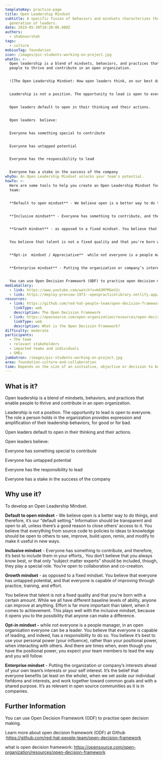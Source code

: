 ```yaml
---
templateKey: practice-page
title: Open Leadership Mindset
subtitle: A specific fusion of behaviors and mindsets characterizes the next
  generation of leaders.
date: 2019-05-30T18:20:06.600Z
authors:
  - shabnoorshah
tags:
  - culture
mobiusTag: foundation
icon: /images/pic-students-working-on-project.jpg
whatIs: >-
  Open leadership is a blend of mindsets, behaviors, and practices that enable
  people to thrive and contribute in an open organization.


  ![The Open Leadership Mindset: How open leaders think, on our best days; Inclusive, Opt-in, Growtg, Enterprise. Default to Open. Open is a better wat\y.](/images/updated-open-leadership-mindset-4-.png "The Open Leadership Mindset ")


  Leadership is not a position. The opportunity to lead is open to everyone. The role a person holds in the organization provides expression and amplification of their leadership behaviors, for good or for bad.


  Open leaders default to open in their thinking and their actions.


  Open leaders  believe:


  Everyone has something special to contribute


  Everyone has untapped potential


  Everyone has the responsibility to lead


  Everyone has a stake in the success of the company
whyDo: An Open Leadership Mindset unlocks your team's potential.
howTo: >-
  Here are some tools to help you create an Open Leadership Mindset for your
  team:


  **Default to open mindset** - We believe open is a better way to do things, and therefore, it’s our “default setting.” Information should be transparent and open to all, unless there’s a good reason to close others’ access to it. You believe that everything from source code to policies to ideas to knowledge should be open to others to see, improve, build upon, remix, and modify to make it useful in new ways.


  **Inclusive mindset** - Everyone has something to contribute, and therefore, it’s best to include them in your efforts,. You don’t believe that you always know best, or that only “subject matter experts” should be included, though, they play a special role. You’re open to collaboration and co-creation.


  **Growth mindset** - as opposed to a fixed mindset. You believe that everyone has untapped potential, and that everyone is capable of improving through practice, training, and effort.


  You believe that talent is not a fixed quality and that you're born with a certain amount.  While we all have different baseline levels of ability, anyone can improve at anything. Effort is far more important than talent, when it comes to achievement. This plays well with the inclusive mindset, because it opens you to the possibility that anyone can make a difference.


  **Opt-in  mindset / Appreciative**  while not everyone is a people manager, in an open organisation everyone can be a leader. You believe that everyone is capable of leading, and indeed, has a responsibility to do so. You believe it’s best to use your personal power (your influence), rather than your positional power, when interacting with others. And there are times when, even though you have the positional power, you expect your team members to lead the way and you will follow.


  **Enterprise mindset** - Putting the organization or company’s interests ahead of your own team’s interests or your self interest. It’s the belief that everyone benefits (at least on the whole), when we set aside our individual fiefdoms and interests, and work together toward common goals and with a shared purpose. It’s as relevant in open source communities as it is in companies.


  You can use Open Decision Framework (ODF) to practise open decision making. Check out the links section for more.
mediaGallery:
  - link: https://www.youtube.com/watch?v=H43MfMGeV2c
  - link: https://deploy-preview-1973--openpracticelibrary.netlify.app/images/updated-open-leadership-mindset-4-.png
resources:
  - link: https://github.com/red-hat-people-team/open-decision-framework
    linkType: web
    description: The Open Decision Framework
  - link: https://opensource.com/open-organization/resources/open-decision-framework
    linkType: web
    description: What is the Open Decision Framework?
difficulty: moderate
participants:
  - The team
  - relevant stakeholders
  - impacted teams and individuals
  - SMEs
jumbotron: /images/pic-students-working-on-project.jpg
area: foundation-culture-and-collaboration
time: Depends on the size of an initiative, objective or decision to be taken.
---
```

## What is it?

Open leadership is a blend of mindsets, behaviors, and practices that enable people to thrive and contribute in an open organization.

Leadership is not a position. The opportunity to lead is open to everyone. The role a person holds in the organization provides expression and amplification of their leadership behaviors, for good or for bad.

Open leaders default to open in their thinking and their actions.

Open leaders believe:

Everyone has something special to contribute

Everyone has untapped potential

Everyone has the responsibility to lead

Everyone has a stake in the success of the company

## Why use it?

To develop an Open Leadership Mindset.

**Default to open mindset** - We believe open is a better way to do things, and therefore, it’s our “default setting.” Information should be transparent and open to all, unless there’s a good reason to close others’ access to it. You believe that everything from source code to policies to ideas to knowledge should be open to others to see, improve, build upon, remix, and modify to make it useful in new ways.

**Inclusive mindset** - Everyone has something to contribute, and therefore, it’s best to include them in your efforts,. You don’t believe that you always know best, or that only “subject matter experts” should be included, though, they play a special role. You’re open to collaboration and co-creation.

**Growth mindset** - as opposed to a fixed mindset. You believe that everyone has untapped potential, and that everyone is capable of improving through practice, training, and effort.

You believe that talent is not a fixed quality and that you're born with a certain amount.  While we all have different baseline levels of ability, anyone can improve at anything. Effort is far more important than talent, when it comes to achievement. This plays well with the inclusive mindset, because it opens you to the possibility that anyone can make a difference.

**Opt-in mindset -**  while not everyone is a people manager, in an open organisation everyone can be a leader. You believe that everyone is capable of leading, and indeed, has a responsibility to do so. You believe it’s best to use your personal power (your influence), rather than your positional power, when interacting with others. And there are times when, even though you have the positional power, you expect your team members to lead the way and you will follow.

**Enterprise mindset** - Putting the organization or company’s interests ahead of your own team’s interests or your self interest. It’s the belief that everyone benefits (at least on the whole), when we set aside our individual fiefdoms and interests, and work together toward common goals and with a shared purpose. It’s as relevant in open source communities as it is in companies.

## Further Information

You can use Open Decision Framework (ODF) to practise open decision making.

Learn more about open decision framework (ODF) at  Github :<https://github.com/red-hat-people-team/open-decision-framework>

what is open decision framework: <https://opensource.com/open-organization/resources/open-decision-framework>